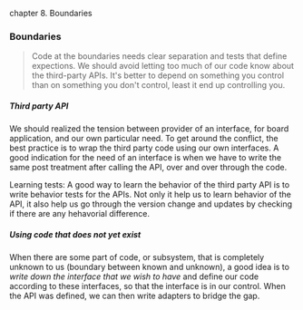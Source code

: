 chapter 8. Boundaries

### Boundaries
>Code at the boundaries needs clear separation and tests that define expections. We should avoid letting too much of our code know about the third-party APIs. It's better to depend on something you control than on something you don't control, least it end up controlling you.

##### Third party API
We should realized the tension between provider of an interface, for board application, and our own particular need. To get around the conflict, the best practice is to wrap the third party code using our own interfaces. A good indication for the need of an interface is when we have to write the same post treatment after calling the API, over and over through the code. 

Learning tests:
A good way to learn the behavior of the third party API is to write behavior tests for the APIs. Not only it help us to learn behavior of the API, it also help us go through the version change and updates by checking if there are any hehavorial difference.

##### Using code that does not yet exist
When there are some part of code, or subsystem, that is completely unknown to us (boundary between known and unknown), a good idea is to *write down the interface that we wish to have* and define our code according to these interfaces, so that the interface is in our control. When the API was defined, we can then write adapters to bridge the gap.

